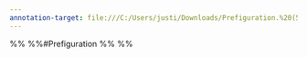 ```yaml
---
annotation-target: file:///C:/Users/justi/Downloads/Prefiguration.%20(5).pdf
---
```

%%  %%#Prefiguration %%  %%